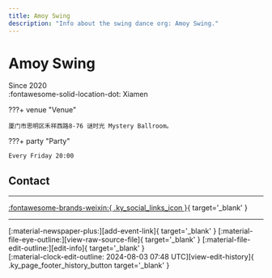 ```yaml
---
title: Amoy Swing
description: "Info about the swing dance org: Amoy Swing."
---
```


# Amoy Swing

Since 2020  
:fontawesome-solid-location-dot: Xiamen  


???+ venue "Venue"

    厦门市思明区禾祥西路8-76 谜时光 Mystery Ballroom。  

???+ party "Party"

    Every Friday 20:00  

## Contact


---

 [:fontawesome-brands-weixin:{ .ky_social_links_icon }](# "Amoy Swing"){ target='_blank' }

---

<div class="ky_page_footer" markdown>
<div class="ky_page_footer_trailing" markdown="span">
[:material-newspaper-plus:][add-event-link]{ target='_blank' }
[:material-file-eye-outline:][view-raw-source-file]{ target='_blank' }
[:material-file-edit-outline:][edit-info]{ target='_blank' }
</div>
<div class="ky_page_footer_leading" markdown="span">
[:material-clock-edit-outline: 2024-08-03 07:48 UTC][view-edit-history]{ .ky_page_footer_history_button target='_blank' }
</div>
</div>

[add-event-link]: https://github.com/swingdance/events/issues/new?assignees=&labels=add+event&projects=&template=02-add_entity.yml&title=%5Bcn%5D%20%3CName%3E&region=cn&province=Fujian&city=Xiamen&org_id=amoy-swing "Add Event"
[view-raw-source-file]: https://github.com/swingdance/orgs/blob/main/cn/amoy-swing.json "View Raw Source File"
[edit-info]: https://github.com/swingdance/orgs/issues/new?assignees=&labels=update+org&projects=&template=03-update_entity.yml&title=%5Bcn%5D%20Amoy%20Swing&region=cn&id=amoy-swing&name=Amoy%20Swing "Edit Info"

[view-edit-history]: https://github.com/swingdance/orgs/commits/main/cn/amoy-swing.json "View Edit History"
